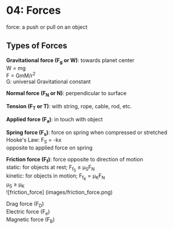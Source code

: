 # 04: Forces

force: a push or pull on an object

## Types of Forces 

**Gravitational force (F<sub>g</sub> or W)**: towards planet center   
W = mg  
F = GmM/r<sup>2</sup>   
G: universal Gravitational constant

**Normal force (F<sub>N</sub> or N)**: perpendicular to surface   

**Tension (F<sub>T</sub> or T)**: with string, rope, cable, rod, etc.  

**Applied force (F<sub>a</sub>)**: in touch with object

**Spring force (F<sub>s</sub>)**: force on spring when compressed or stretched  
Hooke's Law: F<sub>S</sub> = -kx   
opposite to applied force on spring

**Friction force (F<sub>f</sub>)**: force opposite to direction of motion  
static: for objects at rest; F<sub>f<sub>S</sub></sub> &le; &mu;<sub>S</sub>F<sub>N</sub>  
kinetic: for objects in motion; F<sub>f<sub>K</sub></sub> = &mu;<sub>K</sub>F<sub>N</sub>  
&mu;<sub>S</sub> &ge; &mu;<sub>K</sub>  
![friction_force] (images/friction_force.png)

Drag force (F<sub>D</sub>)  
Electric force (F<sub>e</sub>)  
Magnetic force (F<sub>B</sub>)  



